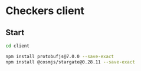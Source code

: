 # Checkers client

## Start

```sh
cd client

npm install protobufjs@7.0.0 --save-exact
npm install @cosmjs/stargate@0.28.11 --save-exact
```
